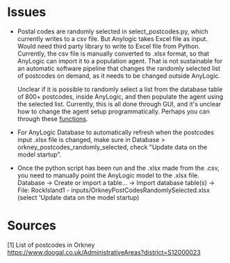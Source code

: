 # Issues

- Postal codes are randomly selected in select\_postcodes.py, which currently
  writes to a csv file.
  But Anylogic takes Excel file as input.
  Would need third party library to write to Excel file from Python.
  Currently, the csv file is manually converted to .xlsx format, so that
  AnyLogic can import it to a population agent.
  That is not sustainable for an automatic software pipeline that changes
  the randomly selected list of postcodes on demand, as it needs to be changed
  outside AnyLogic.

  Unclear if it is possible to randomly select a list from the database table
  of 800+ postcodes, inside AnyLogic, and then populate the agent using the
  selected list.
  Currently, this is all done through GUI, and it's unclear how to change
  the agent setup programmatically. Perhaps you can through these
  [functions](https://anylogic.help/anylogic/gis/agents-placement.html#agent-location-api).

- For AnyLogic Database to automatically refresh when the postcodes input
  .xlsx file is changed, make sure in
  Database > orkney\_postcodes\_randomly\_selected, check "Update data on
  the model startup".

- Once the python script has been run and the .xlsx made from the .csv,
  you need to manually point the AnyLogic model to the .xlsx file.
  Database -> Create or import a table... -> Import database table(s) -> 
  File: RockIsland1 - inputs/OrkneyPostCodesRandomlySelected.xlsx
  (select 'Update data on the model startup)

# Sources

[1] List of postcodes in Orkney
https://www.doogal.co.uk/AdministrativeAreas?district=S12000023

